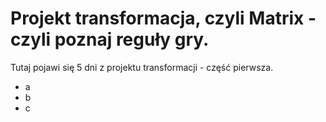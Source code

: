 # Projekt transformacja, czyli Matrix - czyli poznaj reguły gry.

Tutaj pojawi się 5 dni z projektu transformacji - część pierwsza.
- a
- b
- c
